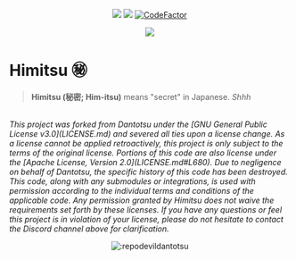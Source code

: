 <p align="center">
   <img src="https://img.shields.io/badge/platforms-android-blueviolet?style=for-the-badge"/>
   <a href="https://github.com/RepoDevil/Himitsu/releases"><img src="https://img.shields.io/github/actions/workflow/status/RepoDevil/Himitsu/android.yml?color=%233DDC84&logo=android&logoColor=%23fff&style=for-the-badge"></a>
   <a href="https://www.codefactor.io/repository/github/RepoDevil/Himitsu"><img src="https://www.codefactor.io/repository/github/RepoDevil/Himitsu/badge?color=%233DDC84&logo=android&logoColor=%23fff&style=for-the-badge" alt="CodeFactor" /></a>
</p>
<p align="center">
   <a href="https://discord.gg/vnrhgrt"><img src="https://invidget.switchblade.xyz/vnrhgrt"></a>
</p>

# **Himitsu** ㊙️

> **Himitsu (秘密; Him-itsu)** means "secret" in Japanese. *Shhh*

<br />
<i>
This project was forked from Dantotsu under the [GNU General Public License v3.0](LICENSE.md) and severed all ties upon a license change. As a license cannot be applied retroactively, this project is only subject to the terms of the original license. Portions of this code are also license under the [Apache License, Version 2.0](LICENSE.md#L680). Due to negligence on behalf of Dantotsu, the specific history of this code has been destroyed. This code, along with any submodules or integrations, is used with permission according to the individual terms and conditions of the applicable code. Any permission granted by Himitsu does not waive the requirements set forth by these licenses. If you have any questions or feel this project is in violation of your license, please do not hesitate to contact the Discord channel above for clarification.
</i>
<br />

<p align="center">
<img src="https://count.getloli.com/get/@:repodevildantotsu" alt=":repodevildantotsu" />
</p>
